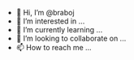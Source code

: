 - 👋 Hi, I’m @braboj
- 👀 I’m interested in ...
- 🌱 I’m currently learning ...
- 💞️ I’m looking to collaborate on ...
- 📫 How to reach me ...

<!---
braboj/braboj is a ✨ special ✨ repository because its `README.md` (this file) appears on your GitHub profile.
You can click the Preview link to take a look at your changes.
--->
